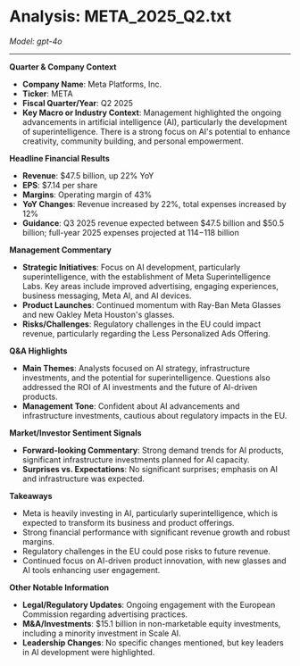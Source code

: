 # Analysis: META_2025_Q2.txt

*Model: gpt-4o*

---

**Quarter & Company Context**
- **Company Name**: Meta Platforms, Inc.
- **Ticker**: META
- **Fiscal Quarter/Year**: Q2 2025
- **Key Macro or Industry Context**: Management highlighted the ongoing advancements in artificial intelligence (AI), particularly the development of superintelligence. There is a strong focus on AI's potential to enhance creativity, community building, and personal empowerment.

**Headline Financial Results**
- **Revenue**: $47.5 billion, up 22% YoY
- **EPS**: $7.14 per share
- **Margins**: Operating margin of 43%
- **YoY Changes**: Revenue increased by 22%, total expenses increased by 12%
- **Guidance**: Q3 2025 revenue expected between $47.5 billion and $50.5 billion; full-year 2025 expenses projected at $114-$118 billion

**Management Commentary**
- **Strategic Initiatives**: Focus on AI development, particularly superintelligence, with the establishment of Meta Superintelligence Labs. Key areas include improved advertising, engaging experiences, business messaging, Meta AI, and AI devices.
- **Product Launches**: Continued momentum with Ray-Ban Meta Glasses and new Oakley Meta Houston's glasses.
- **Risks/Challenges**: Regulatory challenges in the EU could impact revenue, particularly regarding the Less Personalized Ads Offering.

**Q&A Highlights**
- **Main Themes**: Analysts focused on AI strategy, infrastructure investments, and the potential for superintelligence. Questions also addressed the ROI of AI investments and the future of AI-driven products.
- **Management Tone**: Confident about AI advancements and infrastructure investments, cautious about regulatory impacts in the EU.

**Market/Investor Sentiment Signals**
- **Forward-looking Commentary**: Strong demand trends for AI products, significant infrastructure investments planned for AI capacity.
- **Surprises vs. Expectations**: No significant surprises; emphasis on AI and infrastructure was expected.

**Takeaways**
- Meta is heavily investing in AI, particularly superintelligence, which is expected to transform its business and product offerings.
- Strong financial performance with significant revenue growth and robust margins.
- Regulatory challenges in the EU could pose risks to future revenue.
- Continued focus on AI-driven product innovation, with new glasses and AI tools enhancing user engagement.

**Other Notable Information**
- **Legal/Regulatory Updates**: Ongoing engagement with the European Commission regarding advertising practices.
- **M&A/Investments**: $15.1 billion in non-marketable equity investments, including a minority investment in Scale AI.
- **Leadership Changes**: No specific changes mentioned, but key leaders in AI development were highlighted.